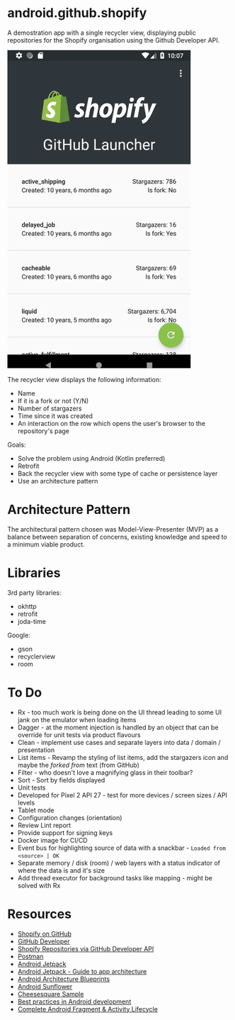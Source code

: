 # android.github.shopify

A demostration app with a single recycler view, displaying public repositories for the Shopify organisation using the Github Developer API.

![](intro.gif)

The recycler view displays the following information:

* Name
* If it is a fork or not (Y/N)
* Number of stargazers
* Time since it was created
* An interaction on the row which opens the user's browser to the repository's page

Goals:

* Solve the problem using Android (Kotlin preferred)
* Retrofit
* Back the recycler view with some type of cache or persistence layer
* Use an architecture pattern

# Architecture Pattern

The architectural pattern chosen was Model-View-Presenter (MVP) as a balance between separation of concerns, existing knowledge and speed to a minimum viable product.

# Libraries

3rd party libraries:

* okhttp
* retrofit
* joda-time

Google:

* gson
* recyclerview
* room

# To Do

* Rx - too much work is being done on the UI thread leading to some UI jank on the emulator when loading items
* Dagger - at the moment injection is handled by an object that can be override for unit tests via product flavours
* Clean - implement use cases and separate layers into data / domain / presentation
* List items - Revamp the styling of list items, add the stargazers icon and maybe the _forked from_ text (from GitHub)
* Filter - who doesn't love a magnifying glass in their toolbar?
* Sort - Sort by fields displayed
* Unit tests
* Developed for Pixel 2 API 27 - test for more devices / screen sizes / API levels
* Tablet mode
* Configuration changes (orientation)
* Review Lint report
* Provide support for signing keys
* Docker image for CI/CD
* Event bus for highlighting source of data with a snackbar - `Loaded from <source> | OK`
* Separate memory / disk (room) / web layers with a status indicator of where the data is and it's size
* Add thread executor for background tasks like mapping - might be solved with Rx

# Resources

* [Shopify on GitHub](https://github.com/Shopify)
* [GitHub Developer](https://developer.github.com)
* [Shopify Repositories via GitHub Developer API](https://api.github.com/orgs/shopify/repos)
* [Postman](https://www.getpostman.com/)
* [Android Jetpack](https://developer.android.com/jetpack/)
* [Android Jetpack - Guide to app architecture](https://developer.android.com/jetpack/docs/guide)
* [Android Architecture Blueprints](https://github.com/googlesamples/android-architecture)
* [Android Sunflower](https://github.com/googlesamples/android-sunflower)
* [Cheesesquare Sample](https://github.com/chrisbanes/cheesesquare)
* [Best practices in Android development](https://github.com/futurice/android-best-practices)
* [Complete Android Fragment & Activity Lifecycle](https://github.com/xxv/android-lifecycle)
